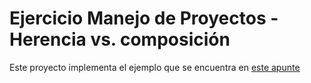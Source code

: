 # Ejercicio Manejo de Proyectos - Herencia vs. composición

Este proyecto implementa el ejemplo que se encuentra en [este apunte](https://docs.google.com/document/d/1VPKwf_cHcFTCj9JSYZ-xJmchX_n10bSJwxTUcmpd3w0/edit#)
